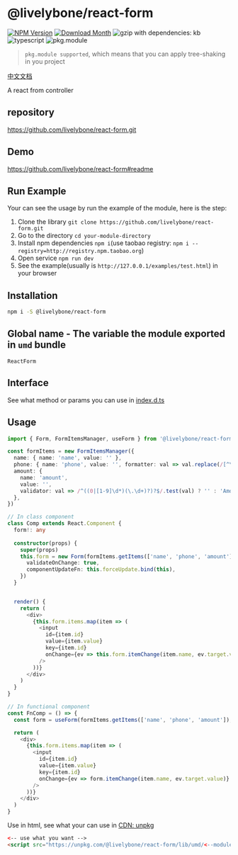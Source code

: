 # @livelybone/react-form
[![NPM Version](http://img.shields.io/npm/v/@livelybone/react-form.svg?style=flat-square)](https://www.npmjs.com/package/@livelybone/react-form)
[![Download Month](http://img.shields.io/npm/dm/@livelybone/react-form.svg?style=flat-square)](https://www.npmjs.com/package/@livelybone/react-form)
![gzip with dependencies: kb](https://img.shields.io/badge/gzip--with--dependencies-kb-brightgreen.svg "gzip with dependencies: kb")
![typescript](https://img.shields.io/badge/typescript-supported-blue.svg "typescript")
![pkg.module](https://img.shields.io/badge/pkg.module-supported-blue.svg "pkg.module")

> `pkg.module supported`, which means that you can apply tree-shaking in you project

[中文文档](./README-CN.md)

A react from controller

## repository
https://github.com/livelybone/react-form.git

## Demo
https://github.com/livelybone/react-form#readme

## Run Example
Your can see the usage by run the example of the module, here is the step:

1. Clone the library `git clone https://github.com/livelybone/react-form.git`
2. Go to the directory `cd your-module-directory`
3. Install npm dependencies `npm i`(use taobao registry: `npm i --registry=http://registry.npm.taobao.org`)
4. Open service `npm run dev`
5. See the example(usually is `http://127.0.0.1/examples/test.html`) in your browser

## Installation
```bash
npm i -S @livelybone/react-form
```

## Global name - The variable the module exported in `umd` bundle
`ReactForm`

## Interface
See what method or params you can use in [index.d.ts](./index.d.ts)

## Usage
```typescript jsx
import { Form, FormItemsManager, useForm } from '@livelybone/react-form'

const formItems = new FormItemsManager({
  name: { name: 'name', value: '' },
  phone: { name: 'phone', value: '', formatter: val => val.replace(/[^\d]+/g, '') },
  amount: {
    name: 'amount',
    value: '',
    validator: val => /^((0|[1-9]\d*)(\.\d+)?)?$/.test(val) ? '' : 'Amount is invalid',
  },
})

// In class component
class Comp extends React.Component {
  form!: any
  
  constructor(props) {
    super(props)
    this.form = new Form(formItems.getItems(['name', 'phone', 'amount']), {
      validateOnChange: true,
      componentUpdateFn: this.forceUpdate.bind(this),
    })
  }


  render() {
    return (
      <div>
        {this.form.items.map(item => (
          <input
            id={item.id}
            value={item.value}
            key={item.id}
            onChange={ev => this.form.itemChange(item.name, ev.target.value)}
          />
        ))}
      </div>
    )
  }
}

// In functional component
const FnComp = () => {
  const form = useForm(formItems.getItems(['name', 'phone', 'amount']), { validateOnChange: true })

  return (
    <div>
      {this.form.items.map(item => (
        <input
          id={item.id}
          value={item.value}
          key={item.id}
          onChange={ev => form.itemChange(item.name, ev.target.value)}
        />
      ))}
    </div>
  )
}
```

Use in html, see what your can use in [CDN: unpkg](https://unpkg.com/@livelybone/react-form/lib/umd/)
```html
<-- use what you want -->
<script src="https://unpkg.com/@livelybone/react-form/lib/umd/<--module-->.js"></script>
```
